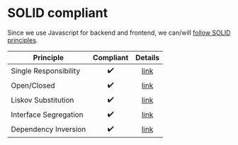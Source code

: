# SOLID compliant
Since we use Javascript for backend and frontend, we can/will [follow SOLID principles][0].

| Principle             | Compliant | Details  |
| --------------------- |:---------:| :------: |
| Single Responsibility | ✔️       | [link][1] |
| Open/Closed           | ✔️       | [link][2] |
| Liskov Substitution   | ✔️       | [link][3] |
| Interface Segregation | ✔️       | [link][4] |
| Dependency Inversion  | ✔️       | [link][5] |

[0]: https://medium.com/@cramirez92/s-o-l-i-d-the-first-5-priciples-of-object-oriented-design-with-javascript-790f6ac9b9fa
[1]: http://aspiringcraftsman.com/2011/12/08/solid-javascript-single-responsibility-principle/
[2]: http://aspiringcraftsman.com/2011/12/19/solid-javascript-the-openclosed-principle/
[3]: http://aspiringcraftsman.com/2011/12/31/solid-javascript-the-liskov-substitution-principle/
[4]: http://aspiringcraftsman.com/2012/01/08/solid-javascript-the-interface-segregation-principle/
[5]: http://aspiringcraftsman.com/2012/01/22/solid-javascript-the-dependency-inversion-principle/
